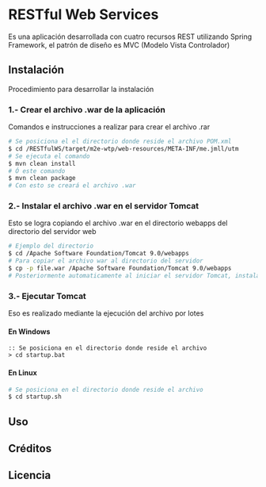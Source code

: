 <!-- # Homework 2do
Homework 2do es una aplicación que facilita el hecho de ser estudiante, ¿Pero de qué forma?, bien la forma en la que se logra ayudar a los estudiantes es realizando una agenda de actividades y de exámenes, logrando recordar al estudiante todas aquellas futuras actividades a realizar.

## Imagenes
Interfaces e imagnes del flujo de la experiencia de usuario al navegar en nuestra aplicación

### Pantalla Inicial
![Inicio](https://github.com/AllieMichell/Homework2do/blob/master/Images/Inicio.png)

### Menú
![Menu](https://github.com/AllieMichell/Homework2do/blob/master/Images/Menu.png)

### Agregar Usuario
![Crear Cuenta](https://github.com/AllieMichell/Homework2do/blob/master/Images/Crear_cuenta.png)    ![Agregar Usuario](https://github.com/AllieMichell/Homework2do/blob/master/Images/Usuario_agregado.png)

### Agregar Materia
![Agregar Examen](https://github.com/AllieMichell/Homework2do/blob/master/Images/Agregar_tarea.jpg)    ![Agregar Tarea Datos](https://github.com/AllieMichell/Homework2do/blob/master/Images/Agregar_tarea_form.png)

### Materias Agregadas
![Materia Agregada](https://github.com/AllieMichell/Homework2do/blob/master/Images/Matria_agregada.png)

### Agregar Examen
![Agregar Examen](https://github.com/AllieMichell/Homework2do/blob/master/Images/Agregar_examen.png)    ![Agregar Examen Datos](https://github.com/AllieMichell/Homework2do/blob/master/Images/Agregar_examen_form.png)

### Exámenes Agregados
![Examen Agregado](https://github.com/AllieMichell/Homework2do/blob/master/Images/Examen_agregado.png)

### Inicio
![Inicio](https://github.com/AllieMichell/Homework2do/blob/master/Images/Inicio_data.png)    ![Inicio Datos](https://github.com/AllieMichell/Homework2do/blob/master/Images/Menu_tareas.png) -->


# RESTful Web Services
Es una aplicación desarrollada con cuatro recursos REST utilizando Spring Framework, el patrón de diseño es MVC (Modelo Vista Controlador)

## Instalación 
Procedimiento para desarrollar la instalación 

### 1.- Crear el archivo .war de la aplicación 
Comandos e instrucciones a realizar para crear el archivo .rar
```bash
# Se posiciona el el directorio donde reside el archivo POM.xml
$ cd /RESTfulWS/target/m2e-wtp/web-resources/META-INF/me.jmll/utm
# Se ejecuta el comando 
$ mvn clean install
# Ó este comando 
$ mvn clean package
# Con esto se creará el archivo .war
```
### 2.- Instalar el archivo .war en el servidor Tomcat
Esto se logra copiando el archivo .war en el directorio webapps del directorio del servidor web
```bash
# Ejemplo del directorio
$ cd /Apache Software Foundation/Tomcat 9.0/webapps
# Para copiar el archivo war al directorio del servidor 
$ cp -p file.war /Apache Software Foundation/Tomcat 9.0/webapps
# Posteriormente automaticamente al iniciar el servidor Tomcat, instala la aplicació 
```
### 3.- Ejecutar Tomcat 
Eso es realizado mediante la ejecución del archivo por lotes 
#### En Windows
```batch
:: Se posiciona en el directorio donde reside el archivo
> cd startup.bat 
```
#### En Linux 
```bash
# Se posiciona en el directorio donde reside el archivo
$ cd startup.sh
```
## Uso 

## Créditos

## Licencia